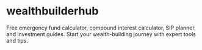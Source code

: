 # wealthbuilderhub
Free emergency fund calculator, compound interest calculator, SIP planner, and investment guides. Start your wealth-building journey with expert tools and tips.
